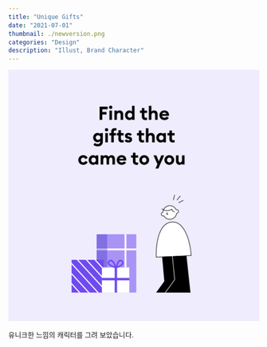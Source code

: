 ```yaml
---
title: "Unique Gifts"
date: "2021-07-01"
thumbnail: ./newversion.png
categories: "Design"
description: "Illust, Brand Character"
---
```


![Clean lines](./newversion.png)

유니크한 느낌의 캐릭터를 그려 보았습니다. 